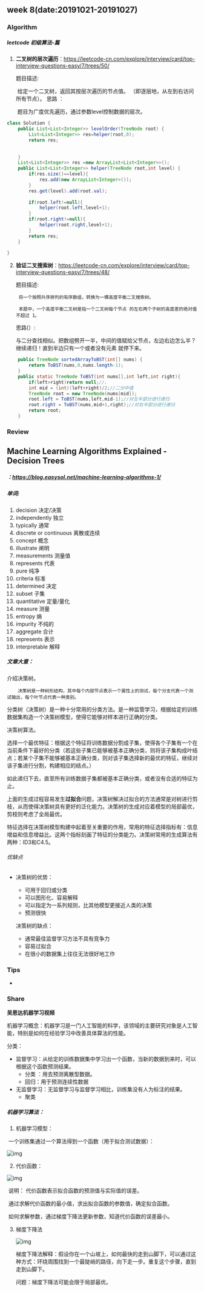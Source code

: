 ## week 8(date:20191021-20191027)

### Algorithm

##### leetcode 初级算法-篇

1. **二叉树的层次遍历**：https://leetcode-cn.com/explore/interview/card/top-interview-questions-easy/7/trees/50/
	
	题目描述:
	
	​		给定一个二叉树，返回其按层次遍历的节点值。 （即逐层地，从左到右访问所有节点）。
   思路  ：
	
	​		题目为广度优先遍历，通过参数level控制数据的层次。

```java
class Solution {
    public List<List<Integer>> levelOrder(TreeNode root) {
        List<List<Integer>> res=helper(root,0);
        return res;
        
        
    }
    List<List<Integer>> res =new ArrayList<List<Integer>>();
    public List<List<Integer>> helper(TreeNode root,int level) {
        if(res.size()==level){
            res.add(new ArrayList<Integer>());
        }
        res.get(level).add(root.val);
        
        if(root.left!=null){
            helper(root.left,level+1);
        }
        if(root.right!=null){
            helper(root.right,level+1);
        }
        return res;
    }
       
}
```

2. **验证二叉搜索树**：https://leetcode-cn.com/explore/interview/card/top-interview-questions-easy/7/trees/48/

    题目描述:
	
		将一个按照升序排列的有序数组，转换为一棵高度平衡二叉搜索树。
		
    	本题中，一个高度平衡二叉树是指一个二叉树每个节点 的左右两个子树的高度差的绝对值不超过 1。
	
	思路(）:
	
    与二分查找相似。把数组劈开一半，中间的值赋给父节点，左边右边怎么半？继续递归！直到半边只有一个或者没有元素 就停下来。
    
```java
   	public TreeNode sortedArrayToBST(int[] nums) {
   		return ToBST(nums,0,nums.length-1);
   	}
   	public static TreeNode ToBST(int nums[],int left,int right){
   		if(left>right)return null;//、
   		int mid = (int)(left+right)/2;//二分中值
   		TreeNode root = new TreeNode(nums[mid]);
   		root.left = ToBST(nums,left,mid-1);//对左半部分进行递归
   		root.right = ToBST(nums,mid+1,right);//对右半部分进行递归
   		return root;
   	}
   ```
   

### Review

## Machine Learning Algorithms Explained - Decision Trees

##### ：https://blog.easysol.net/machine-learning-algorithms-1/

##### 单词:

1. decision  决定/决策
2. independently  独立
3. typically   通常
4. discrete or continuous  离散或连续
5. concept 概念
6. illustrate 阐明
7. measurements  测量值
8. represents 代表
9. pure 纯净
10. criteria  标准
11. determined  决定
12. subset 子集
13. quantitative  定量/量化
14. measure 测量
15. entropy  熵
16. impurity 不纯的
17. aggregate  合计
18. represents  表示
19. interpretable 解释


##### 文章大意：

介绍决策树。

		决策树是一种树形结构，其中每个内部节点表示一个属性上的测试，每个分支代表一个测试输出，每个叶节点代表一种类别。

分类树（决策树）是一种十分常用的分类方法。是一种监管学习，根据给定的训练数据集构造一个决策树模型，使得它能够对样本进行正确的分类。

决策树算法。

​     选择一个最优特征：根据这个特征将训练数据分割成子集，使得各个子集有一个在当前条件下最好的分类（若这些子集已能够被基本正确分类，则将该子集构成叶结点；若某个子集不能够被基本正确分类，则对该子集选择新的最优的特征，继续对该子集进行分割，构建相应的结点。）

​     如此递归下去，直至所有训练数据子集都被基本正确分类，或者没有合适的特征为止。

​    上面的生成过程容易发生**过拟合**问题，决策树解决过拟合的方法通常是对树进行剪枝，从而使得决策树具有更好的泛化能力。决策树的生成对应着模型的局部最优，剪枝则考虑了全局最优。

​		特征选择在决策树模型构建中起着至关重要的作用，常用的特征选择指标有：信息增益和信息增益比。这两个指标刻画了特征的分类能力。决策树常用的生成算法有两种：ID3和C4.5。

###### 优缺点

- 决策树的优势：

  - 可用于回归或分类
  - 可以图形化、容易解释
  - 可以指定为一系列规则，比其他模型更接近人类的决策
  - 预测很快

  决策树的缺点：

  - 通常最佳监督学习方法不具有竞争力
  - 容易过拟合
  - 在很小的数据集上往往无法很好地工作




### Tips

- 

### Share
**吴恩达机器学习视频**

机器学习概念：机器学习是一门人工智能的科学，该领域的主要研究对象是人工智能，特别是如何在经验学习中改善具体算法的性能。

分类：

- 监督学习：从给定的训练数据集中学习出一个函数，当新的数据到来时，可以根据这个函数预测结果。
	- 分类 ：用去预测离散型数据。
	- 回归：用于预测连续性数据
- 无监督学习：无监督学习与监督学习相比，训练集没有人为标注的结果。
  - 聚类

##### 机器学习算法：

1. 机器学习模型：

​	一个训练集通过一个算法得到一个函数（用于拟合测试数据）：

![img](D:\ARST\week08\pic\{494064CF-C28B-9E93-6E72-CDB665AE4904}.jpg)



2. 代价函数：

![img](D:\ARST\week08\pic\{B042A74F-86D2-6CFB-E302-AC17461388E0}.png)

​	说明： 代价函数表示拟合函数的预测值与实际值的误差。

​	通过求解代价函数的最小值，求出拟合函数的参数值，确定拟合函数。

​	如何求解参数，通过梯度下降法更新参数，知道代价函数的误差最小。

3. 梯度下降法

   ![img](D:\ARST\week08\pic\{9326D8DE-0D76-FE55-2D7D-F0FF4D3DD89B}.png)
   
   
   
   梯度下降法解释：假设你在一个山坡上，如何最快的走到山脚下，可以通过这种方式：环绕周围找到一个最陡峭的路径，向下走一步。重复这个步骤，直到走到山脚下。
   
   问题：梯度下降法可能会限于局部最优。



​		

